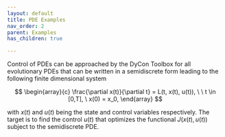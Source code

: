 ```yaml
---
layout: default
title: PDE Examples
nav_order: 2
parent: Examples
has_children: true

---
```


Control of PDEs can be approached by the DyCon Toolbox for all evolutionary PDEs that can be written in a semidiscrete form leading                       to the following finite dimensional system 

$$
\begin{array}{c}
\frac{\partial x(t)}{\partial t} =
L(t, x(t), u(t)), \ \ t \in [0,T], \
x(0) = x_0,
\end{array} $$

with $x(t)$ and $u(t)$ being the state and control variables respectively. The target is to find the control $u(t)$ that optimizes the functional $J(x(t),u(t))$ subject to the semidiscrete PDE.